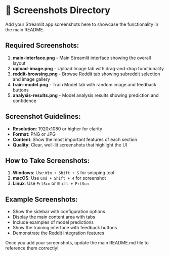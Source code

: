 # 📸 Screenshots Directory

Add your Streamlit app screenshots here to showcase the functionality in the main README.

## Required Screenshots:

1. **main-interface.png** - Main Streamlit interface showing the overall layout
2. **upload-image.png** - Upload Image tab with drag-and-drop functionality
3. **reddit-browsing.png** - Browse Reddit tab showing subreddit selection and image gallery
4. **train-model.png** - Train Model tab with random image and feedback buttons
5. **analysis-results.png** - Model analysis results showing prediction and confidence

## Screenshot Guidelines:

- **Resolution**: 1920x1080 or higher for clarity
- **Format**: PNG or JPG
- **Content**: Show the most important features of each section
- **Quality**: Clear, well-lit screenshots that highlight the UI

## How to Take Screenshots:

1. **Windows**: Use `Win + Shift + S` for snipping tool
2. **macOS**: Use `Cmd + Shift + 4` for screenshot
3. **Linux**: Use `PrtScn` or `Shift + PrtScn`

## Example Screenshots:

- Show the sidebar with configuration options
- Display the main content area with tabs
- Include examples of model predictions
- Show the training interface with feedback buttons
- Demonstrate the Reddit integration features

Once you add your screenshots, update the main README.md file to reference them correctly! 
